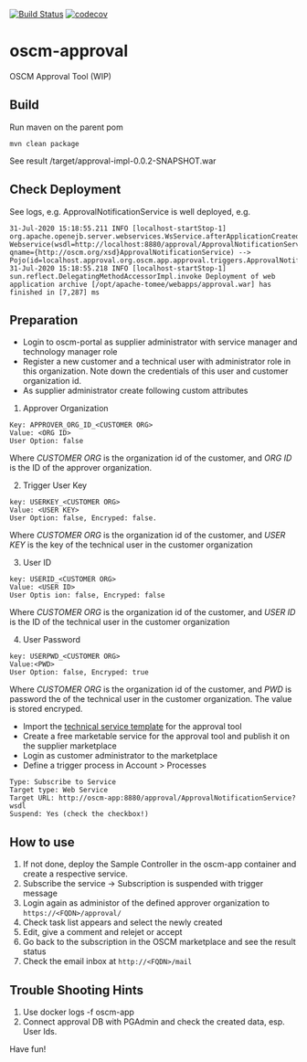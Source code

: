 [![Build Status](https://travis-ci.org/servicecatalog/oscm-approval.svg?branch=master)](https://travis-ci.org/servicecatalog/oscm-approval) [![codecov](https://codecov.io/gh/servicecatalog/oscm-approval/branch/master/graph/badge.svg)](https://codecov.io/gh/servicecatalog/oscm-approval)

# oscm-approval 
OSCM Approval Tool (WIP) 


## Build ##
Run maven on the parent pom

```mvn clean package```

See result <projectroot>/target/approval-impl-0.0.2-SNAPSHOT.war 

## Check Deployment
See logs, e.g. ApprovalNotificationService is well deployed, e.g.
```
31-Jul-2020 15:18:55.211 INFO [localhost-startStop-1] org.apache.openejb.server.webservices.WsService.afterApplicationCreated Webservice(wsdl=http://localhost:8880/approval/ApprovalNotificationService, qname={http://oscm.org/xsd}ApprovalNotificationService) --> Pojo(id=localhost.approval.org.oscm.app.approval.triggers.ApprovalNotificationService)
31-Jul-2020 15:18:55.218 INFO [localhost-startStop-1] sun.reflect.DelegatingMethodAccessorImpl.invoke Deployment of web application archive [/opt/apache-tomee/webapps/approval.war] has finished in [7,287] ms
```

## Preparation
- Login to oscm-portal as supplier administrator with service manager and technology manager role 
- Register a new customer and a technical user with administrator role in this organization. Note down the credentials of this user and customer organization id.
- As supplier administrator create following custom attributes 
  
1. Approver Organization
``` 
Key: APPROVER_ORG_ID_<CUSTOMER ORG>
Value: <ORG ID>
User Option: false
```
Where *CUSTOMER ORG* is the organization id of the customer, and *ORG ID* is the ID of the approver organization. 

2. Trigger User Key
```
key: USERKEY_<CUSTOMER ORG>
Value: <USER KEY>
User Option: false, Encryped: false.
```
   Where *CUSTOMER ORG* is the organization id of the customer, and *USER KEY* is the key of the technical user in the customer organization

3. User ID
```
key: USERID_<CUSTOMER ORG>
Value: <USER ID>
User Optis ion: false, Encryped: false
```
 Where *CUSTOMER ORG* is the organization id of the customer, and *USER ID* is the ID of the technical user in the customer organization

4. User Password

```
key: USERPWD_<CUSTOMER ORG>
Value:<PWD>
User Option: false, Encryped: true
```
Where *CUSTOMER ORG* is the organization id of the customer, and *PWD* is password the of the technical user in the customer organization. The value is stored encryped.
  

- Import the [technical service template](https://github.com/servicecatalog/oscm-app/blob/master/oscm-app-approval/src/main/resources/TechnicalService.xml) for the approval tool
- Create a free marketable service for the approval tool and publish it on the supplier marketplace
- Login as customer administrator to the marketplace
- Define a trigger process in Account > Processes

```  
Type: Subscribe to Service
Target type: Web Service
Target URL: http://oscm-app:8880/approval/ApprovalNotificationService?wsdl
Suspend: Yes (check the checkbox!)
```
## How to use
1. If not done, deploy the Sample Controller in the oscm-app container and create a respective service.
2. Subscribe the service -> Subscription is suspended with trigger message 
3. Login again as administor of the defined approver organization to `https://<FQDN>/approval/`
4. Check task list appears and select the newly created
5. Edit, give a comment and relejet or accept
6. Go back to the subscription in the OSCM marketplace and see the result status
7. Check the email inbox at `http://<FQDN>/mail`

## Trouble Shooting Hints
1. Use docker logs -f oscm-app
2. Connect approval DB with PGAdmin and check the created data, esp. User Ids.

Have fun!
